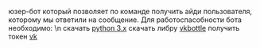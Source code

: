 юзер-бот который позволяет по команде получить айди пользователя, которому мы ответили на сообщение.
Для работоспасобности бота необходимо: \n
скачать [python 3.x]('https://python.org')
скачать либру [vkbottle](https://pypi.org/project/vkbottle/)
получить токен [vk](https://vkhost.github.io/)
